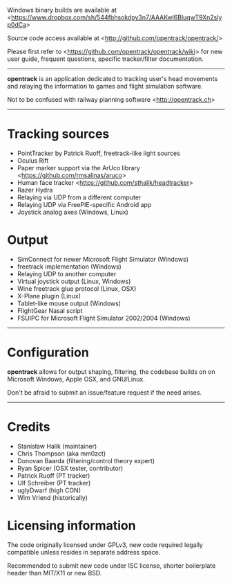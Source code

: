 Windows binary builds are available at <<https://www.dropbox.com/sh/544fbhsokdpy3n7/AAAKwl6BluqwT9Xn2slyp0dCa>>

Source code access available at <<http://github.com/opentrack/opentrack/>>

Please first refer to <<https://github.com/opentrack/opentrack/wiki>>
for new user guide, frequent questions, specific tracker/filter
documentation.

***

**opentrack** is an application dedicated to tracking user's head
movements and relaying the information to games and flight simulation
software.

Not to be confused with railway planning software <<http://opentrack.ch>>

***

# Tracking sources

- PointTracker by Patrick Ruoff, freetrack-like light sources
- Oculus Rift
- Paper marker support via the ArUco library <<https://github.com/rmsalinas/aruco>>
- Human face tracker <<https://github.com/sthalik/headtracker>>
- Razer Hydra
- Relaying via UDP from a different computer
- Relaying UDP via FreePIE-specific Android app
- Joystick analog axes (Windows, Linux)

# Output

- SimConnect for newer Microsoft Flight Simulator (Windows)
- freetrack implementation (Windows)
- Relaying UDP to another computer
- Virtual joystick output (Linux, Windows)
- Wine freetrack glue protocol (Linux, OSX)
- X-Plane plugin (Linux)
- Tablet-like mouse output (Windows)
- FlightGear Nasal script
- FSUIPC for Microsoft Flight Simulator 2002/2004 (Windows)

***

# Configuration

**opentrack** allows for output shaping, filtering, the codebase builds
on on Microsoft Windows, Apple OSX, and GNU/Linux.

Don't be afraid to submit an issue/feature request if the need arises.

***

# Credits

- Stanisław Halik (maintainer)
- Chris Thompson (aka mm0zct)
- Donovan Baarda (filtering/control theory expert)
- Ryan Spicer (OSX tester, contributor)
- Patrick Ruoff (PT tracker)
- Ulf Schreiber (PT tracker)
- uglyDwarf (high CON)
- Wim Vriend (historically)

# Licensing information

The code originally licensed under GPLv3, new code required legally
compatible unless resides in separate address space.

Recommended to submit new code under ISC license, shorter boilerplate
header than MIT/X11 or new BSD.
